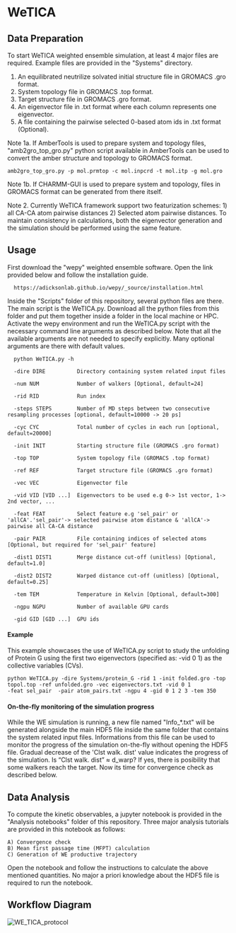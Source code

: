 # WeTICA


## Data Preparation

To start WeTICA weighted ensemble simulation, at least 4 major files are required. Example files are provided in the "Systems" directory.

1) An equilibrated neutrilize solvated initial structure file in GROMACS .gro format.
2) System topology file in GROMACS .top format.
3) Target structure file in GROMACS .gro format.
4) An eigenvector file in .txt format where each column represents one eigenvector.
5) A file containing the pairwise selected 0-based atom ids in .txt format (Optional).

Note 1a. If AmberTools is used to prepare system and topology files, "amb2gro_top_gro.py" python script available in AmberTools can be used to convert the amber structure and topology to GROMACS format.

    amb2gro_top_gro.py -p mol.prmtop -c mol.inpcrd -t mol.itp -g mol.gro

Note 1b. If CHARMM-GUI is used to prepare system and topology, files in GROMACS format can be generated from there itself.

Note 2. Currently WeTICA framework support two featurization schemes: 1) all CA-CA atom pairwise distances 2) Selected atom pairwise distances. To maintain consistency in calculations, both the eigenvector generation and the simulation should be performed using the same feature.





## Usage

First download the "wepy" weighted ensemble software. Open the link provided below and follow the installation guide.

      https://adicksonlab.github.io/wepy/_source/installation.html

Inside the "Scripts" folder of this repository, several python files are there. The main script is the WeTICA.py. Download all the python files from this folder and put them together inside a folder in the local machine or HPC. Activate the wepy environment and run the WeTICA.py script with the necessary command line arguments as described below. Note that all the available arguments are not needed to specify explicitly. Many optional arguments are there with default values. 

      python WeTICA.py -h
  
      -dire DIRE          Directory containing system related input files
  
      -num NUM            Number of walkers [Optional, default=24]
  
      -rid RID            Run index
  
      -steps STEPS        Number of MD steps between two consecutive resampling processes [optional, default=10000 -> 20 ps]
  
      -cyc CYC            Total number of cycles in each run [optional, default=20000]
  
      -init INIT          Starting structure file (GROMACS .gro format)
  
      -top TOP            System topology file (GROMACS .top format)
  
      -ref REF            Target structure file (GROMACS .gro format)
  
      -vec VEC            Eigenvector file
  
      -vid VID [VID ...]  Eigenvectors to be used e.g 0-> 1st vector, 1-> 2nd vector, ...
  
      -feat FEAT          Select feature e.g 'sel_pair' or 'allCA'.'sel_pair'-> selected pairwise atom distance & 'allCA'-> pairwise all CA-CA distance
  
      -pair PAIR          File containing indices of selected atoms [Optional, but required for 'sel_pair' feature]
  
      -dist1 DIST1        Merge distance cut-off (unitless) [Optional, default=1.0]
  
      -dist2 DIST2        Warped distance cut-off (unitless) [Optional, default=0.25]
  
      -tem TEM            Temperature in Kelvin [Optional, default=300]
  
      -ngpu NGPU          Number of available GPU cards
  
      -gid GID [GID ...]  GPU ids

#### Example

This example showcases the use of WeTICA.py script to study the unfolding of Protein G using the first two eigenvectors (specified as: -vid 0 1) as the collective variables (CVs).

    python WeTICA.py -dire Systems/protein_G -rid 1 -init folded.gro -top topol.top -ref unfolded.gro -vec eigenvectors.txt -vid 0 1
    -feat sel_pair  -pair atom_pairs.txt -ngpu 4 -gid 0 1 2 3 -tem 350

#### On-the-fly monitoring of the simulation progress

While the WE simulation is running, a new file named "Info_*.txt" will be generated alongside the main HDF5 file inside the same folder that contains the system related input files. Informations from this file can be used to monitor the progress of the simulation on-the-fly without opening the HDF5 file. Gradual decrease of the 'Clst walk. dist' value indicates the progress of the simulation. Is “Clst walk. dist” ≈ d_warp? 
If yes, there is posibility that some walkers reach the target. Now its time for convergence check as described below.



## Data Analysis

To compute the kinetic observables, a jupyter notebook is provided in the "Analysis notebooks" folder of this repository. Three major analysis tutorials are provided in this notebook as follows:

    A) Convergence check
    B) Mean first passage time (MFPT) calculation
    C) Generation of WE productive trajectory

Open the notebook and follow the instructions to calculate the above mentioned quantities. No major a priori knowledge about the HDF5 file is required to run the notebook.


## Workflow Diagram


![WE_TICA_protocol](https://github.com/user-attachments/assets/957b9f96-f7b9-4e7b-b60e-6335cc05b2b0)

